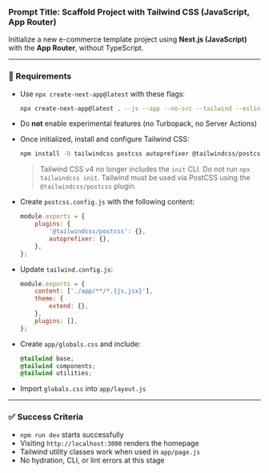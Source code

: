 ### Prompt Title: Scaffold Project with Tailwind CSS (JavaScript, App Router)

Initialize a new e-commerce template project using **Next.js (JavaScript)** with the **App Router**, without TypeScript.

---

### 🧱 Requirements

-   Use `npx create-next-app@latest` with these flags:
    ```bash
    npx create-next-app@latest . --js --app --no-src --tailwind --eslint --import-alias="@/*" --no-experimental-app
    ```
-   Do **not** enable experimental features (no Turbopack, no Server Actions)
-   Once initialized, install and configure Tailwind CSS:

    ```bash
    npm install -D tailwindcss postcss autoprefixer @tailwindcss/postcss
    ```

    > Tailwind CSS v4 no longer includes the `init` CLI. Do not run `npx tailwindcss init`. Tailwind must be used via PostCSS using the `@tailwindcss/postcss` plugin.

-   Create `postcss.config.js` with the following content:

    ```js
    module.exports = {
        plugins: {
            '@tailwindcss/postcss': {},
            autoprefixer: {},
        },
    };
    ```

-   Update `tailwind.config.js`:

    ```js
    module.exports = {
        content: ['./app/**/*.{js,jsx}'],
        theme: {
            extend: {},
        },
        plugins: [],
    };
    ```

-   Create `app/globals.css` and include:

    ```css
    @tailwind base;
    @tailwind components;
    @tailwind utilities;
    ```

-   Import `globals.css` into `app/layout.js`

---

### ✅ Success Criteria

-   `npm run dev` starts successfully
-   Visiting `http://localhost:3000` renders the homepage
-   Tailwind utility classes work when used in `app/page.js`
-   No hydration, CLI, or lint errors at this stage
